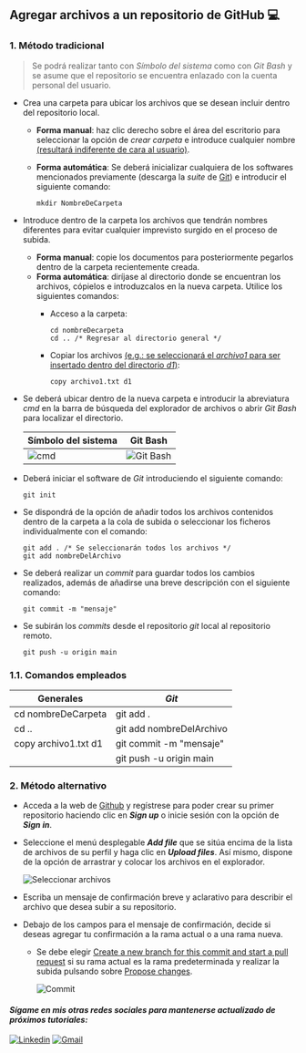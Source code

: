 ## Agregar archivos a un repositorio de GitHub 💻

### 1. Método tradicional
> Se podrá realizar tanto con *Símbolo del sistema* como con *Git Bash* y se asume que el repositorio se encuentra enlazado con la cuenta personal del usuario.

- Crea una carpeta para ubicar los archivos que se desean incluir dentro del repositorio local.

    - **Forma manual**: haz clic derecho sobre el área del escritorio para seleccionar la opción de *crear carpeta* e introduce cualquier nombre <ins>(resultará indiferente de cara al usuario)</ins>.
    - **Forma automática**: Se deberá inicializar cualquiera de los softwares mencionados previamente (descarga la *suite* de [Git](https://git-scm.com/downloads "Suite de Git")) e introducir el siguiente comando:

        ~~~
        mkdir NombreDeCarpeta
        ~~~
- Introduce dentro de la carpeta los archivos que tendrán nombres diferentes para evitar cualquier imprevisto surgido en el proceso de subida.
    - **Forma manual**: copie los documentos para posteriormente pegarlos dentro de la carpeta recientemente creada. 
    - **Forma automática**: diríjase al directorio donde se encuentran los archivos, cópielos e introduzcalos en la nueva carpeta. Utilice los siguientes comandos:
        - Acceso a la carpeta:
            ~~~
            cd nombreDecarpeta 
            cd .. /* Regresar al directorio general */
            ~~~
        - Copiar los archivos <ins>(e.g.: se seleccionará el *archivo1* para ser insertado dentro del directorio *d1*)</ins>:

            ~~~
            copy archivo1.txt d1
            ~~~
- Se deberá ubicar dentro de la nueva carpeta e introducir la abreviatura *cmd* en la barra de búsqueda del explorador de archivos o abrir *Git Bash* para localizar el directorio.

    | Símbolo del sistema | Git Bash |
    |---------------------|----------|
    |![cmd](https://chuidiang.org/images/4/45/Cmd-desde-explorador.PNG "cmd") | ![Git Bash](https://acortar.link/1wLWVO "Git Bash") |
- Deberá iniciar el software de *Git* introduciendo el siguiente comando:
    ~~~
    git init
    ~~~
- Se dispondrá de la opción de añadir todos los archivos contenidos dentro de la carpeta a la cola de subida o seleccionar los ficheros individualmente con el comando:
    ~~~
    git add . /* Se seleccionarán todos los archivos */
    git add nombreDelArchivo
    ~~~
- Se deberá realizar un *commit* para guardar todos los cambios realizados, además de añadirse una breve descripción con el siguiente comando:
    ~~~
    git commit -m "mensaje"
    ~~~
- Se subirán los *commits* desde el repositorio *git* local al repositorio remoto.
    ~~~
    git push -u origin main 
    ~~~
### 1.1. Comandos empleados
| **Generales** | ***Git*** |
|-----------|-----|
| cd nombreDeCarpeta | git add .|
| cd .. | git add nombreDelArchivo |
| copy archivo1.txt d1 | git commit -m "mensaje" |
| | git push -u origin main

### 2. Método alternativo
- Acceda a la web de [Github](https://github.com/) y regístrese para poder crear su primer repositorio haciendo clic en ***Sign up*** o inicie sesión con la opción de ***Sign in***.

- Seleccione el menú desplegable ***Add file*** que se sitúa encima de la lista de archivos de su perfil y haga clic en ***Upload files***. Así mismo, dispone de la opción de arrastrar y colocar los archivos en el explorador.

    ![Seleccionar archivos](https://docs.github.com/assets/cb-63135/mw-1440/images/help/repository/upload-files-button.webp)
- Escriba un mensaje de confirmación breve y aclarativo para describir el archivo que desea subir a su repositorio. 
- Debajo de los campos para el mensaje de confirmación, decide si deseas agregar tu confirmación a la rama actual o a una rama nueva. 
    - Se debe elegir <ins> Create a new branch for this commit and start a pull request</ins> si su rama actual es la rama predeterminada y realizar la subida pulsando sobre <ins>Propose changes</ins>.

        ![Commit](https://docs.github.com/assets/cb-27122/mw-1440/images/help/repository/choose-commit-branch.webp)
#### *Sígame en mis otras redes sociales para mantenerse actualizado de próximos tutoriales:*
[![Linkedin](https://img.shields.io/badge/LinkedIn-0077B5?style=for-the-badge&logo=linkedin&logoColor=white
)](https://www.linkedin.com/)
[![Gmail](https://img.shields.io/badge/Gmail-D14836?style=for-the-badge&logo=gmail&logoColor=white
)](https://accounts.google.com "pagarov@gmail.com")

